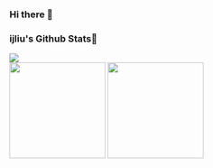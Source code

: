 ### Hi there 👋

<h3 id ="stats">ijliu's Github Stats👋</h3>

<p>
<div>
<img align="center" src="http://github-profile-summary-cards.vercel.app/api/cards/profile-details?username=ijliu&theme=solarized"/>
</div>
<div>
<img height=170 src="https://github-readme-stats.vercel.app/api?username=ijliu&show_icons=true&count_private=true&theme=solarized-light">
<img height=170 src="https://github-readme-stats.vercel.app/api/top-langs/?username=ijliu&theme=solarized-light&layout=compact&hide=html,javascript">
</div>
<p>
